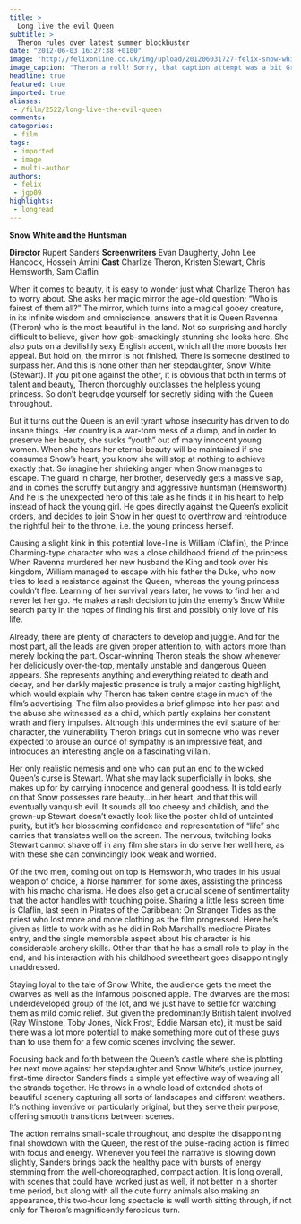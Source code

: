 ```yaml
---
title: >
  Long live the evil Queen
subtitle: >
  Theron rules over latest summer blockbuster
date: "2012-06-03 16:27:38 +0100"
image: "http://felixonline.co.uk/img/upload/201206031727-felix-snow-white-huntsman-movie-image-charlize-theron-5.jpg"
image_caption: "Theron a roll! Sorry, that caption attempt was a bit Grimm..."
headline: true
featured: true
imported: true
aliases:
 - /film/2522/long-live-the-evil-queen
comments:
categories:
 - film
tags:
 - imported
 - image
 - multi-author
authors:
 - felix
 - jgp09
highlights:
 - longread
---
```


__Snow White and the Huntsman__

__Director__ Rupert Sanders
__Screenwriters__ Evan Daugherty, John Lee Hancock, Hossein Amini
__Cast__ Charlize Theron, Kristen Stewart, Chris Hemsworth, Sam Claflin

When it comes to beauty, it is easy to wonder just what Charlize Theron has to worry about. She asks her magic mirror the age-old question; “Who is fairest of them all?” The mirror, which turns into a magical gooey creature, in its infinite wisdom and omniscience, answers that it is Queen Ravenna (Theron) who is the most beautiful in the land. Not so surprising and hardly difficult to believe, given how gob-smackingly stunning she looks here. She also puts on a devilishly sexy English accent, which all the more boosts her appeal. But hold on, the mirror is not finished. There is someone destined to surpass her. And this is none other than her stepdaughter, Snow White (Stewart). If you pit one against the other, it is obvious that both in terms of talent and beauty, Theron thoroughly outclasses the helpless young princess. So don’t begrudge yourself for secretly siding with the Queen throughout.

But it turns out the Queen is an evil tyrant whose insecurity has driven to do insane things. Her country is a war-torn mess of a dump, and in order to preserve her beauty, she sucks “youth” out of many innocent young women. When she hears her eternal beauty will be maintained if she consumes Snow’s heart, you know she will stop at nothing to achieve exactly that. So imagine her shrieking anger when Snow manages to escape. The guard in charge, her brother, deservedly gets a massive slap, and in comes the scruffy but angry and aggressive huntsman (Hemsworth). And he is the unexpected hero of this tale as he finds it in his heart to help instead of hack the young girl. He goes directly against the Queen’s explicit orders, and decides to join Snow in her quest to overthrow and reintroduce the rightful heir to the throne, i.e. the young princess herself.

Causing a slight kink in this potential love-line is William (Claflin), the Prince Charming-type character who was a close childhood friend of the princess. When Ravenna murdered her new husband the King and took over his kingdom, William managed to escape with his father the Duke, who now tries to lead a resistance against the Queen, whereas the young princess couldn’t flee. Learning of her survival years later, he vows to find her and never let her go. He makes a rash decision to join the enemy’s Snow White search party in the hopes of finding his first and possibly only love of his life.

Already, there are plenty of characters to develop and juggle. And for the most part, all the leads are given proper attention to, with actors more than merely looking the part. Oscar-winning Theron steals the show whenever her deliciously over-the-top, mentally unstable and dangerous Queen appears. She represents anything and everything related to death and decay, and her darkly majestic presence is truly a major casting highlight, which would explain why Theron has taken centre stage in much of the film’s advertising. The film also provides a brief glimpse into her past and the abuse she witnessed as a child, which partly explains her constant wrath and fiery impulses. Although this undermines the evil stature of her character, the vulnerability Theron brings out in someone who was never expected to arouse an ounce of sympathy is an impressive feat, and introduces an interesting angle on a fascinating villain.

Her only realistic nemesis and one who can put an end to the wicked Queen’s curse is Stewart. What she may lack superficially in looks, she makes up for by carrying innocence and general goodness. It is told early on that Snow possesses rare beauty…in her heart, and that this will eventually vanquish evil. It sounds all too cheesy and childish, and the grown-up Stewart doesn’t exactly look like the poster child of untainted purity, but it’s her blossoming confidence and representation of “life” she carries that translates well on the screen. The nervous, twitching looks Stewart cannot shake off in any film she stars in do serve her well here, as with these she can convincingly look weak and worried.

Of the two men, coming out on top is Hemsworth, who trades in his usual weapon of choice, a Norse hammer, for some axes, assisting the princess with his macho charisma. He does also get a crucial scene of sentimentality that the actor handles with touching poise. Sharing a little less screen time is Claflin, last seen in Pirates of the Caribbean: On Stranger Tides as the priest who lost more and more clothing as the film progressed. Here he’s given as little to work with as he did in Rob Marshall’s mediocre Pirates entry, and the single memorable aspect about his character is his considerable archery skills. Other than that he has a small role to play in the end, and his interaction with his childhood sweetheart goes disappointingly unaddressed.

Staying loyal to the tale of Snow White, the audience gets the meet the dwarves as well as the infamous poisoned apple. The dwarves are the most underdeveloped group of the lot, and we just have to settle for watching them as mild comic relief. But given the predominantly British talent involved (Ray Winstone, Toby Jones, Nick Frost, Eddie Marsan etc), it must be said there was a lot more potential to make something more out of these guys than to use them for a few comic scenes involving the sewer.

Focusing back and forth between the Queen’s castle where she is plotting her next move against her stepdaughter and Snow White’s justice journey, first-time director Sanders finds a simple yet effective way of weaving all the strands together. He throws in a whole load of extended shots of beautiful scenery capturing all sorts of landscapes and different weathers. It’s nothing inventive or particularly original, but they serve their purpose, offering smooth transitions between scenes.

The action remains small-scale throughout, and despite the disappointing final showdown with the Queen, the rest of the pulse-racing action is filmed with focus and energy. Whenever you feel the narrative is slowing down slightly, Sanders brings back the healthy pace with bursts of energy stemming from the well-choreographed, compact action. It is long overall, with scenes that could have worked just as well, if not better in a shorter time period, but along with all the cute furry animals also making an appearance, this two-hour long spectacle is well worth sitting through, if not only for Theron’s magnificently ferocious turn.

